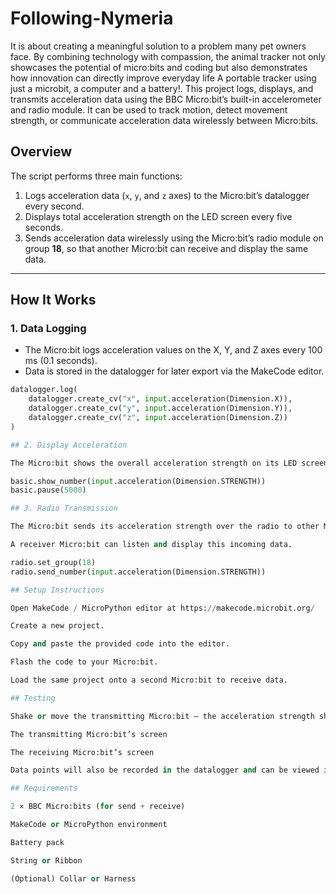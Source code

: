 # Following-Nymeria
It is about creating a meaningful solution to a problem many pet owners face. By combining technology with compassion, the animal tracker not only showcases the potential of micro:bits and coding but also demonstrates how innovation can directly improve everyday life A portable tracker using just a microbit, a computer and a battery!. This project logs, displays, and transmits acceleration data using the BBC Micro:bit’s built-in accelerometer and radio module. It can be used to track motion, detect movement strength, or communicate acceleration data wirelessly between Micro:bits.



## Overview

The script performs three main functions:
1. Logs acceleration data (`x`, `y`, and `z` axes) to the Micro:bit’s datalogger every second.  
2. Displays total acceleration strength on the LED screen every five seconds.  
3. Sends acceleration data wirelessly using the Micro:bit’s radio module on group **18**, so that another Micro:bit can receive and display the same data.

---

## How It Works

### 1. Data Logging
- The Micro:bit logs acceleration values on the X, Y, and Z axes every 100 ms (0.1 seconds).  
- Data is stored in the datalogger for later export via the MakeCode editor.

```python
datalogger.log(
    datalogger.create_cv("x", input.acceleration(Dimension.X)),
    datalogger.create_cv("y", input.acceleration(Dimension.Y)),
    datalogger.create_cv("z", input.acceleration(Dimension.Z))
)

## 2. Display Acceleration

The Micro:bit shows the overall acceleration strength on its LED screen every five seconds:

basic.show_number(input.acceleration(Dimension.STRENGTH))
basic.pause(5000)

## 3. Radio Transmission

The Micro:bit sends its acceleration strength over the radio to other Micro:bits on radio group 18.

A receiver Micro:bit can listen and display this incoming data.

radio.set_group(18)
radio.send_number(input.acceleration(Dimension.STRENGTH))

## Setup Instructions

Open MakeCode / MicroPython editor at https://makecode.microbit.org/

Create a new project.

Copy and paste the provided code into the editor.

Flash the code to your Micro:bit.

Load the same project onto a second Micro:bit to receive data.

## Testing

Shake or move the transmitting Micro:bit — the acceleration strength should appear on both:

The transmitting Micro:bit’s screen

The receiving Micro:bit’s screen

Data points will also be recorded in the datalogger and can be viewed in MakeCode or downloaded as a .csv file.

## Requirements

2 × BBC Micro:bits (for send + receive)

MakeCode or MicroPython environment

Battery pack 

String or Ribbon

(Optional) Collar or Harness

